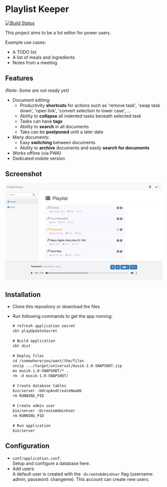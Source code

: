 Playlist Keeper
===============

[![Build Status](https://travis-ci.org/nymanjens/musik.svg?branch=master)](https://travis-ci.org/nymanjens/musik)

This project aims to be a list editor for power users.

Example use cases:

* A TODO list
* A list of meals and ingredients
* Notes from a meeting

## Features

*(Note: Some are not ready yet)*

* Document editing:
    * Productivity **shortcuts** for actions such as 'remove task', 'swap task down',
      'open link', 'convert selection to lower case', ...
    * Ability to **collapse** all indented tasks beneath selected task
    * Tasks can have **tags**
    * Ability to **search** in all documents
    * Taks can be **postponed** until a later date
* Many documents:
    * Easy **switching** between documents
    * Ability to **archive** documents and easily **search for documents**
* Works offline (via PWA)
* Dedicated mobile version

## Screenshot

![screenshot](screenshot.png "Screenshot")

## Installation

- Clone this repository or download the files
- Run following commands to get the app running:

    ```
    # refresh application secret
    sbt playUpdateSecret

    # Build application
    sbt dist

    # Deploy files
    cd /somewhere/you/want/the/files
    unzip .../target/universal/musik-1.0-SNAPSHOT.zip
    mv musik-1.0-SNAPSHOT/* .
    rm -d musik-1.0-SNAPSHOT/

    # Create database tables
    bin/server -DdropAndCreateNewDb
    rm RUNNING_PID

    # Create admin user
    bin/server -DcreateAdminUser
    rm RUNNING_PID

    # Run application
    bin/server
    ```

## Configuration
- `conf/application.conf`:<br>
  Setup and configure a database here.
- Add users:<br>
  A default user is created with the `-DcreateAdminUser` flag (username: admin, password:
  changeme). This account can create new users.
